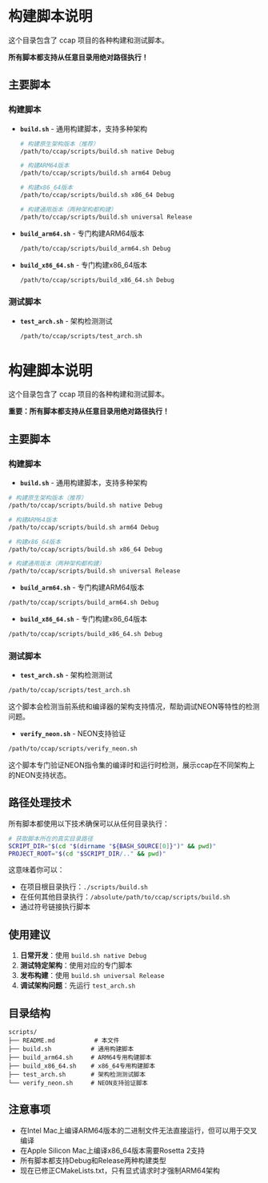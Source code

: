# 构建脚本说明

这个目录包含了 ccap 项目的各种构建和测试脚本。

**所有脚本都支持从任意目录用绝对路径执行！**

## 主要脚本

### 构建脚本

- **`build.sh`** - 通用构建脚本，支持多种架构

  ```bash
  # 构建原生架构版本（推荐）
  /path/to/ccap/scripts/build.sh native Debug
  
  # 构建ARM64版本
  /path/to/ccap/scripts/build.sh arm64 Debug
  
  # 构建x86_64版本
  /path/to/ccap/scripts/build.sh x86_64 Debug
  
  # 构建通用版本（两种架构都构建）
  /path/to/ccap/scripts/build.sh universal Release
  ```

- **`build_arm64.sh`** - 专门构建ARM64版本

  ```bash
  /path/to/ccap/scripts/build_arm64.sh Debug
  ```

- **`build_x86_64.sh`** - 专门构建x86_64版本

  ```bash
  /path/to/ccap/scripts/build_x86_64.sh Debug
  ```

### 测试脚本

- **`test_arch.sh`** - 架构检测测试

  ```bash
  /path/to/ccap/scripts/test_arch.sh
  ```

# 构建脚本说明

这个目录包含了 ccap 项目的各种构建和测试脚本。

**重要：所有脚本都支持从任意目录用绝对路径执行！**

## 主要脚本

### 构建脚本

- **`build.sh`** - 通用构建脚本，支持多种架构

```bash
# 构建原生架构版本（推荐）
/path/to/ccap/scripts/build.sh native Debug

# 构建ARM64版本
/path/to/ccap/scripts/build.sh arm64 Debug

# 构建x86_64版本
/path/to/ccap/scripts/build.sh x86_64 Debug

# 构建通用版本（两种架构都构建）
/path/to/ccap/scripts/build.sh universal Release
```

- **`build_arm64.sh`** - 专门构建ARM64版本

```bash
/path/to/ccap/scripts/build_arm64.sh Debug
```

- **`build_x86_64.sh`** - 专门构建x86_64版本

```bash
/path/to/ccap/scripts/build_x86_64.sh Debug
```

### 测试脚本

- **`test_arch.sh`** - 架构检测测试

```bash
/path/to/ccap/scripts/test_arch.sh
```

这个脚本会检测当前系统和编译器的架构支持情况，帮助调试NEON等特性的检测问题。

- **`verify_neon.sh`** - NEON支持验证

```bash
/path/to/ccap/scripts/verify_neon.sh
```

这个脚本专门验证NEON指令集的编译时和运行时检测，展示ccap在不同架构上的NEON支持状态。

## 路径处理技术

所有脚本都使用以下技术确保可以从任何目录执行：

```bash
# 获取脚本所在的真实目录路径
SCRIPT_DIR="$(cd "$(dirname "${BASH_SOURCE[0]}")" && pwd)"
PROJECT_ROOT="$(cd "$SCRIPT_DIR/.." && pwd)"
```

这意味着你可以：

- 在项目根目录执行：`./scripts/build.sh`
- 在任何其他目录执行：`/absolute/path/to/ccap/scripts/build.sh`
- 通过符号链接执行脚本

## 使用建议

1. **日常开发**：使用 `build.sh native Debug`
2. **测试特定架构**：使用对应的专门脚本
3. **发布构建**：使用 `build.sh universal Release`
4. **调试架构问题**：先运行 `test_arch.sh`

## 目录结构

```
scripts/
├── README.md           # 本文件
├── build.sh           # 通用构建脚本
├── build_arm64.sh     # ARM64专用构建脚本
├── build_x86_64.sh    # x86_64专用构建脚本
├── test_arch.sh       # 架构检测测试脚本
└── verify_neon.sh     # NEON支持验证脚本
```

## 注意事项

- 在Intel Mac上编译ARM64版本的二进制文件无法直接运行，但可以用于交叉编译
- 在Apple Silicon Mac上编译x86_64版本需要Rosetta 2支持
- 所有脚本都支持Debug和Release两种构建类型
- 现在已修正CMakeLists.txt，只有显式请求时才强制ARM64架构
